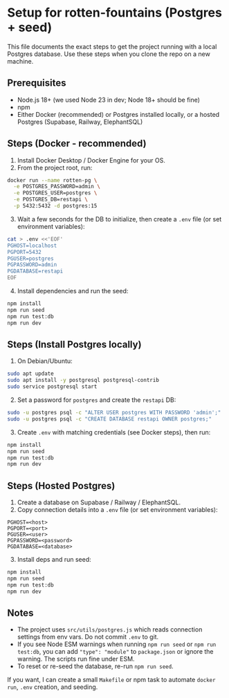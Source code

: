 # Setup for rotten-fountains (Postgres + seed)

This file documents the exact steps to get the project running with a local Postgres database. Use these steps when you clone the repo on a new machine.

## Prerequisites
- Node.js 18+ (we used Node 23 in dev; Node 18+ should be fine)
- npm
- Either Docker (recommended) or Postgres installed locally, or a hosted Postgres (Supabase, Railway, ElephantSQL)

## Steps (Docker - recommended)
1. Install Docker Desktop / Docker Engine for your OS.
2. From the project root, run:

```bash
docker run --name rotten-pg \
  -e POSTGRES_PASSWORD=admin \
  -e POSTGRES_USER=postgres \
  -e POSTGRES_DB=restapi \
  -p 5432:5432 -d postgres:15
```

3. Wait a few seconds for the DB to initialize, then create a `.env` file (or set environment variables):

```bash
cat > .env <<'EOF'
PGHOST=localhost
PGPORT=5432
PGUSER=postgres
PGPASSWORD=admin
PGDATABASE=restapi
EOF
```

4. Install dependencies and run the seed:

```bash
npm install
npm run seed
npm run test:db
npm run dev
```

## Steps (Install Postgres locally)
1. On Debian/Ubuntu:

```bash
sudo apt update
sudo apt install -y postgresql postgresql-contrib
sudo service postgresql start
```

2. Set a password for `postgres` and create the `restapi` DB:

```bash
sudo -u postgres psql -c "ALTER USER postgres WITH PASSWORD 'admin';"
sudo -u postgres psql -c "CREATE DATABASE restapi OWNER postgres;"
```

3. Create `.env` with matching credentials (see Docker steps), then run:

```bash
npm install
npm run seed
npm run test:db
npm run dev
```

## Steps (Hosted Postgres)
1. Create a database on Supabase / Railway / ElephantSQL.
2. Copy connection details into a `.env` file (or set environment variables):

```
PGHOST=<host>
PGPORT=<port>
PGUSER=<user>
PGPASSWORD=<password>
PGDATABASE=<database>
```

3. Install deps and run seed:

```bash
npm install
npm run seed
npm run test:db
npm run dev
```

## Notes
- The project uses `src/utils/postgres.js` which reads connection settings from env vars. Do not commit `.env` to git.
- If you see Node ESM warnings when running `npm run seed` or `npm run test:db`, you can add `"type": "module"` to `package.json` or ignore the warning. The scripts run fine under ESM.
- To reset or re-seed the database, re-run `npm run seed`.

If you want, I can create a small `Makefile` or npm task to automate `docker run`, `.env` creation, and seeding.
